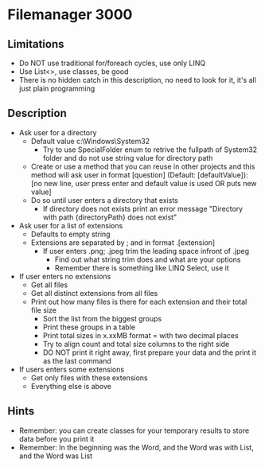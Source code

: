 # Filemanager 3000

## Limitations

- Do NOT use traditional for/foreach cycles, use only LINQ
- Use List<>, use classes, be good
- There is no hidden catch in this description, no need to look for it, it's all just plain programming

## Description

- Ask user for a directory
	- Default value c:\Windows\System32
		- Try to use SpecialFolder enum to retrive the fullpath of System32 folder and do not use string value for directory path
	- Create or use a method that you can reuse in other projects and this method will ask user in format [question] (Default: [defaultValue]): [no new line, user press enter and default value is used OR puts new value]
	- Do so until user enters a directory that exists
		- If directory does not exists print an error message "Directory with path {directoryPath} does not exist"
- Ask user for a list of extensions
	- Defaults to empty string
	- Extensions are separated by ; and in format .[extension]
		- If user enters .png; .jpeg trim the leading space infront of .jpeg
			- Find out what string trim does and what are your options
			- Remember there is something like LINQ Select, use it
- If user enters no extensions
	- Get all files
	- Get all distinct extensions from all files
	- Print out how many files is there for each extension and their total file size 
		- Sort the list from the biggest groups
		- Print these groups in a table
		- Print total sizes in x.xxMB format = with two decimal places
		- Try to align count and total size columns to the right side
		- DO NOT print it right away, first prepare your data and the print it as the last command
- If users enters some extensions
	- Get only files with these extensions
	- Everything else is above
	

## Hints

- Remember: you can create classes for your temporary results to store data before you print it
- Remember: In the beginning was the Word, and the Word was with List, and the Word was List